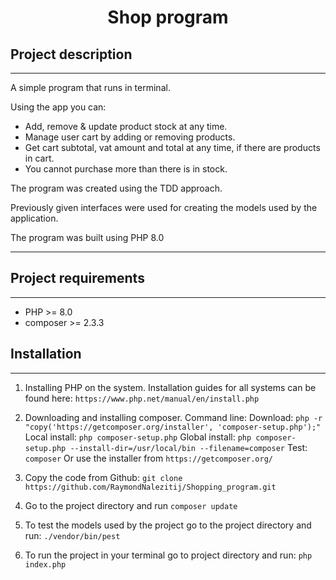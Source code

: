 <h1 style="text-align: center">Shop program</h1>
<h2>Project description</h2>

---

A simple program that runs in terminal.

Using the app you can:

- Add, remove & update product stock at any time.
- Manage user cart by adding or removing products.
- Get cart subtotal, vat amount and total at any time, if there are products in cart.
- You cannot purchase more than there is in stock.

The program was created using the TDD approach.

Previously given interfaces were used for creating the models used by the application.

The program was built using PHP 8.0

---

<h2>Project requirements</h2>

---

- PHP >= 8.0
- composer >= 2.3.3

<h2>Installation</h2>

---

1. Installing PHP on the system. Installation guides for all systems can be found
   here: ```https://www.php.net/manual/en/install.php```

2. Downloading and installing composer. Command line:
   Download: ```php -r "copy('https://getcomposer.org/installer', 'composer-setup.php');"```
   Local install: ```php composer-setup.php```
   Global install: ```php composer-setup.php --install-dir=/usr/local/bin --filename=composer```
   Test: ```composer```
   Or use the installer from ```https://getcomposer.org/```

3. Copy the code from Github: ```git clone https://github.com/RaymondNalezitij/Shopping_program.git```

4. Go to the project directory and run ```composer update```

5. To test the models used by the project go to the project directory and run: ```./vendor/bin/pest```

6. To run the project in your terminal go to project directory and run: ```php index.php```
